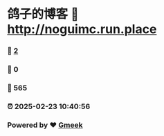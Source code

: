 # 鸽子的博客 :link: http://noguimc.run.place 
### :page_facing_up: [2](http://noguimc.run.place/tag.html) 
### :speech_balloon: 0 
### :hibiscus: 565 
### :alarm_clock: 2025-02-23 10:40:56 
### Powered by :heart: [Gmeek](https://github.com/Meekdai/Gmeek)
